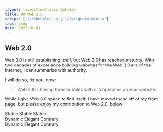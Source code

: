 ```yaml
---
layout: liveart.multi.script.njk
title: On Web 2.0
script: ['/js/bubbles.js', '/js/jquery.min.js']
tags: blog
date: 2023-09-01
---
```


## Web 2.0

<link rel="stylesheet" href="/css/bubbles.css" /> 

Web 3.0 is still establishing itself, but Web 2.0 has reached maturity.
With two decades of experience building websites for the Web 2.0 era of the Internet, I can summarize with authority.

I will do so, for you, now:

> Web 2.0 is having three bubbles with catchphrases on your website.

While I give Web 3.0 space to find itself, I have moved these off of my front page,
but please enjoy my contribution to Web 2.0, below:

<!-- Highlights -->
<div class="vwrap"><div class="vmove">
  <div id=feature1 class="vslide three_col">
    <span class=bubble id=bubble1>Stable</span>
    <span class=bubble id=bubble2>Stable</span>
    <span class=bubble id=bubble3>Stable</span>
  </div>
  <div id=feature2 class="vslide three_col">
    <span class=bubble id=bubble4>Dynamic</span>
    <span class=bubble id=bubble5>Elegant</span>
    <span class=bubble id=bubble6>Contrary</span>
  </div>
  <div id=feature3 class="vslide three_col">
    <span class=bubble id=bubble7>Dynamic</span>
    <span class=bubble id=bubble8>Elegant</span>
    <span class=bubble id=bubble0>Contrary</span>
  </div>
</div></div>

<script> 
  window.onload = randomize_bubbles;
</script>
